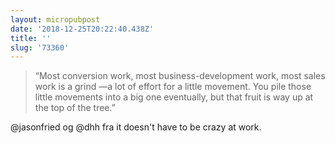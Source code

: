 ```yaml
---
layout: micropubpost
date: '2018-12-25T20:22:40.438Z'
title: ''
slug: '73360'
---
```

> “Most conversion work, most business-development work, most sales work is a grind —a lot of effort for a little movement. You pile those little movements into a big one eventually, but that fruit is way up at the top of the tree.”

@jasonfried og @dhh fra it doesn't have to be crazy at work.
